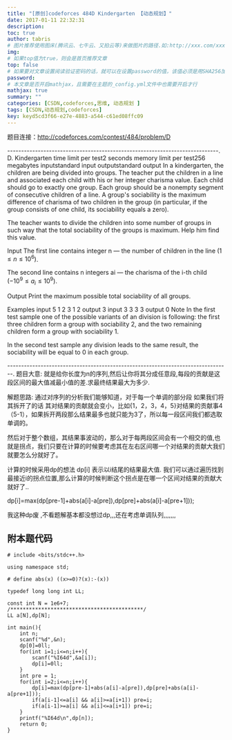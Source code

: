 ```yaml
---
title: "[原创]codeforces 484D Kindergarten 【动态规划】"
date: 2017-01-11 22:32:31
description:
toc: true
author: tabris
# 图片推荐使用图床(腾讯云、七牛云、又拍云等)来做图片的路径.如:http://xxx.com/xxx.jpg
img:
# 如果top值为true，则会是首页推荐文章
top: false
# 如果要对文章设置阅读验证密码的话，就可以在设置password的值，该值必须是用SHA256加密后的密码，防止被他人识破
password:
# 本文章是否开启mathjax，且需要在主题的_config.yml文件中也需要开启才行
mathjax: true
summary: ""
categories: [CSDN,codeforces,思维, 动态规划 ]
tags: [CSDN,动态规划,codeforces]
key: keyd5cd3f66-e27e-4883-a544-c61ed08ffc09
---
```


题目连接：http://codeforces.com/contest/484/problem/D

----------------------------------------------------------------------------.
D. Kindergarten
time limit per test2 seconds
memory limit per test256 megabytes
inputstandard input
outputstandard output
In a kindergarten, the children are being divided into groups. The teacher put the children in a line and associated each child with his or her integer charisma value. Each child should go to exactly one group. Each group should be a nonempty segment of consecutive children of a line. A group's sociability is the maximum difference of charisma of two children in the group (in particular, if the group consists of one child, its sociability equals a zero).

The teacher wants to divide the children into some number of groups in such way that the total sociability of the groups is maximum. Help him find this value.

Input
The first line contains integer n — the number of children in the line $(1 ≤ n ≤ 10^6)$.

The second line contains n integers ai — the charisma of the i-th child $( - 10^9 ≤ a_i ≤ 10^9)$.

Output
Print the maximum possible total sociability of all groups.

Examples
input
5
1 2 3 1 2
output
3
input
3
3 3 3
output
0
Note
In the first test sample one of the possible variants of an division is following: the first three children form a group with sociability 2, and the two remaining children form a group with sociability 1.

In the second test sample any division leads to the same result, the sociability will be equal to 0 in each group.


--------------------------------------------------------------------------------.
题目大意:
就是给你长度为n的序列,然后让你将其分成任意段,每段的贡献是这段区间的最大值减最小值的差.求最终结果最大为多少.

解题思路:
通过对序列的分析我们能够知道，对于每一个单调的部分段 如果我们将其拆开了的话 其对结果的贡献就会变小，比如{1，2，3，4，5}对结果的贡献事4（5-1），如果拆开两段那么结果最多也就只能为3了，所以每一段区间我们都选取单调的。

然后对于整个数组，其结果事波动的，那么对于每两段区间会有一个相交的值,也就是拐点，我们只要在计算的时候要考虑其在左右区间哪一个对结果的贡献大我们就要怎么分就好了。

计算的时候采用dp的想法
dp[i] 表示以i结尾的结果最大值.
我们可以通过遍历找到最接近i的拐点位置,那么计算的时候判断这个拐点是在哪一个区间对结果的贡献大就好了..

dp[i]=max(dp[pre-1]+abs(a[i]-a[pre]),dp[pre]+abs(a[i]-a[pre+1]));


我这种dp废 ,不看题解基本都没想过dp,,,还在考虑单调队列,,,,,,,

附本题代码
------------------------------------
```
# include <bits/stdc++.h>

using namespace std;

# define abs(x) ((x>=0)?(x):-(x))

typedef long long int LL;

const int N = 1e6+7;
/*******************************************/
LL a[N],dp[N];

int main(){
    int n;
    scanf("%d",&n);
    dp[0]=0ll;
    for(int i=1;i<=n;i++){
        scanf("%I64d",&a[i]);
        dp[i]=0ll;
    }
    int pre = 1;
    for(int i=2;i<=n;i++){
        dp[i]=max(dp[pre-1]+abs(a[i]-a[pre]),dp[pre]+abs(a[i]-a[pre+1]));
        if(a[i-1]<=a[i] && a[i]>=a[i+1]) pre=i;
        if(a[i-1]>=a[i] && a[i]<=a[i+1]) pre=i;
    }
    printf("%I64d\n",dp[n]);
    return 0;
}
```